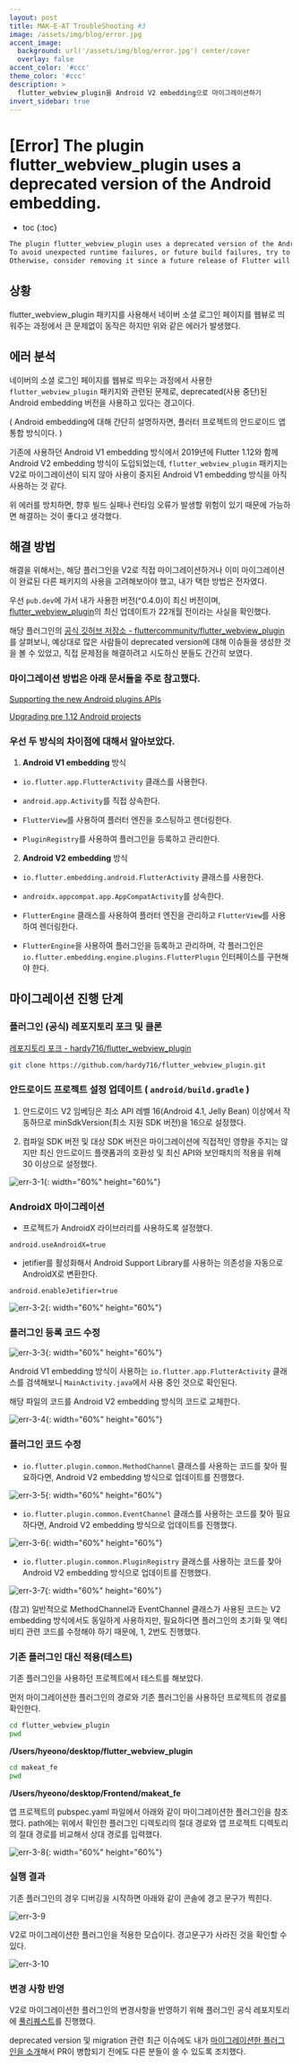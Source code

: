 ```yaml
---
layout: post
title: MAK-E-AT TroubleShooting #3
image: /assets/img/blog/error.jpg
accent_image: 
  background: url('/assets/img/blog/error.jpg') center/cover
  overlay: false
accent_color: '#ccc'
theme_color: '#ccc'
description: >
  flutter_webview_plugin을 Android V2 embedding으로 마이그레이션하기
invert_sidebar: true
---
```


# [Error] The plugin flutter_webview_plugin uses a deprecated version of the Android embedding.

* toc
{:toc}


```bash
The plugin flutter_webview_plugin uses a deprecated version of the Android embedding.
To avoid unexpected runtime failures, or future build failures, try to see if this plugin supports the Android V2 embedding.r
Otherwise, consider removing it since a future release of Flutter will remove these deprecated APIs.
```

## 상황

flutter_webview_plugin 패키지를 사용해서 네이버 소셜 로그인 페이지를 웹뷰로 띄워주는 과정에서 큰 문제없이 동작은 하지만 위와 같은 에러가 발생했다.


## 에러 분석

네이버의 소셜 로그인 페이지를 웹뷰로 띄우는 과정에서 사용한 `flutter_webview_plugin` 패키지와 관련된 문제로, deprecated(사용 중단)된 Android embedding 버전을 사용하고 있다는 경고이다. 

( Android embedding에 대해 간단히 설명하자면, 플러터 프로젝트의 안드로이드 앱 통합 방식이다. )

기존에 사용하던 Android V1 embedding 방식에서 2019년에 Flutter 1.12와 함께 Android V2 embedding 방식이 도입되었는데,
`flutter_webview_plugin` 패키지는 V2로 마이그레이션이 되지 않아 사용이 중지된 Android V1 embedding 방식을 아직 사용하는 것 같다.

위 에러를 방치하면, 향후 빌드 실패나 런타임 오류가 발생할 위험이 있기 때문에 가능하면 해결하는 것이 좋다고 생각했다.


## 해결 방법

해결을 위해서는, 해당 플러그인을 V2로 직접 마이그레이션하거나 이미 마이그레이션이 완료된 다른 패키지의 사용을 고려해보아야 했고, 내가 택한 방법은 전자였다.

우선 `pub.dev`에 가서 내가 사용한 버전(^0.4.0)이 최신 버전이며, [flutter_webview_plugin](https://pub.dev/packages/flutter_webview_plugin)의 최신 업데이트가 22개월 전이라는 사실을 확인했다.

해당 플러그인의 [공식 깃허브 저장소 - fluttercommunity/flutter_webview_plugin](https://github.com/fluttercommunity/flutter_webview_plugin)를 살펴보니, 예상대로 많은 사람들이 deprecated version에 대해 이슈들을 생성한 것을 볼 수 있었고, 직접 문제점을 해결하려고 시도하신 분들도 간간히 보였다. 


### 마이그레이션 방법은 아래 문서들을 주로 참고했다.

[Supporting the new Android plugins APIs](https://docs.flutter.dev/release/breaking-changes/plugin-api-migration)

[Upgrading pre 1.12 Android projects](https://github.com/flutter/flutter/wiki/Upgrading-pre-1.12-Android-projects)


### 우선 두 방식의 차이점에 대해서 알아보았다.

1. **Android V1 embedding** 방식

- `io.flutter.app.FlutterActivity` 클래스를 사용한다.

- `android.app.Activity`를 직접 상속한다.

- `FlutterView`를 사용하여 플러터 엔진을 호스팅하고 렌더링한다.

- `PluginRegistry`를 사용하여 플러그인을 등록하고 관리한다.
    
2. **Android V2 embedding** 방식

- `io.flutter.embedding.android.FlutterActivity` 클래스를 사용한다.

- `androidx.appcompat.app.AppCompatActivity`를 상속한다.

- `FlutterEngine` 클래스를 사용하여 플러터 엔진을 관리하고 `FlutterView`를 사용하여 렌더링한다.

- `FlutterEngine`을 사용하여 플러그인을 등록하고 관리하며, 각 플러그인은 `io.flutter.embedding.engine.plugins.FlutterPlugin` 인터페이스를 구현해야 한다.
    

## 마이그레이션 진행 단계

### 플러그인 (공식) 레포지토리 포크 및 클론

[레포지토리 포크 - hardy716/flutter_webview_plugin](https://github.com/hardy716/flutter_webview_plugin)

```bash
git clone https://github.com/hardy716/flutter_webview_plugin.git
```

### 안드로이드 프로젝트 설정 업데이트 ( `android/build.gradle` )

1. 안드로이드 V2 임베딩은 최소 API 레벨 16(Android 4.1, Jelly Bean) 이상에서 작동하므로 minSdkVersion(최소 지원 SDK 버전)을 16으로 설정했다.

2. 컴파일 SDK 버전 및 대상 SDK 버전은 마이그레이션에 직접적인 영향을 주지는 않지만 최신 안드로이드 플랫폼과의 호환성 및 최신 API와 보안패치의 적용을 위해 30 이상으로 설정했다.

![err-3-1](/assets/img/blog/err-3-1.png){: width="60%" height="60%"}


### AndroidX 마이그레이션

- 프로젝트가 AndroidX 라이브러리를 사용하도록 설정했다.

`android.useAndroidX=true`

- jetifier를 활성화해서 Android Support Library를 사용하는 의존성을 자동으로 AndroidX로 변환한다.

`android.enableJetifier=true`

![err-3-2](/assets/img/blog/err-3-2.png){: width="60%" height="60%"}


### 플러그인 등록 코드 수정

![err-3-3](/assets/img/blog/err-3-3.png){: width="60%" height="60%"}

Android V1 embedding 방식이 사용하는 `io.flutter.app.FlutterActivity` 클래스를 검색해보니 `MainActivity.java`에서 사용 중인 것으로 확인된다.

해당 파일의 코드를 Android V2 embedding 방식의 코드로 교체한다.

![err-3-4](/assets/img/blog/err-3-4.png){: width="60%" height="60%"}


### 플러그인 코드 수정

- `io.flutter.plugin.common.MethodChannel` 클래스를 사용하는 코드를 찾아 필요하다면, Android V2 embedding 방식으로 업데이트를 진행했다.

![err-3-5](/assets/img/blog/err-3-5.png){: width="60%" height="60%"}

- `io.flutter.plugin.common.EventChannel` 클래스를 사용하는 코드를 찾아 필요하다면, Android V2 embedding 방식으로 업데이트를 진행했다. 

![err-3-6](/assets/img/blog/err-3-6.png){: width="60%" height="60%"}

- `io.flutter.plugin.common.PluginRegistry` 클래스를 사용하는 코드를 찾아 Android V2 embedding 방식으로 업데이트를 진행했다. 

![err-3-7](/assets/img/blog/err-3-7.png){: width="60%" height="60%"}


(참고) 일반적으로 MethodChannel과 EventChannel 클래스가 사용된 코드는 V2 embedding 방식에서도 동일하게 사용하지만, 필요하다면 플러그인의 초기화 및 액티비티 관련 코드를 수정해야 하기 때문에, 1, 2번도 진행했다.


### 기존 플러그인 대신 적용(테스트)

기존 플러그인을 사용하던 프로젝트에서 테스트를 해보았다.

먼저 마이그레이션한 플러그인의 경로와 기존 플러그인을 사용하던 프로젝트의 경로를 확인한다.

```bash
cd flutter_webview_plugin
pwd
```
**/Users/hyeono/desktop/flutter_webview_plugin**

```bash
cd makeat_fe
pwd
```
**/Users/hyeono/desktop/Frontend/makeat_fe**


앱 프로젝트의 pubspec.yaml 파일에서 아래와 같이 마이그레이션한 플러그인을 참조했다. path에는 위에서 확인한 플러그인 디렉토리의 절대 경로와 앱 프로젝트 디렉토리의 절대 경로를 비교해서 상대 경로를 입력했다.

![err-3-8](/assets/img/blog/err-3-8.png){: width="60%" height="60%"}


### 실행 결과

기존 플러그인의 경우 디버깅을 시작하면 아래와 같이 콘솔에 경고 문구가 찍힌다.

![err-3-9](/assets/img/blog/err-3-9.png)

V2로 마이그레이션한 플러그인을 적용한 모습이다. 경고문구가 사라진 것을 확인할 수 있다.

![err-3-10](/assets/img/blog/err-3-10.png)


### 변경 사항 반영 

V2로 마이그레이션한 플러그인의 변경사항을 반영하기 위해 플러그인 공식 레포지토리에 [풀리퀘스트](https://github.com/fluttercommunity/flutter_webview_plugin/pull/962#issue-1667425531)를 진행했다.

deprecated version 및 migration 관련 최근 이슈에도 내가 [마이그레이션한 플러그인을 소개](https://github.com/fluttercommunity/flutter_webview_plugin/issues/960)해서 PR이 병합되기 전에도 다른 분들이 쓸 수 있도록 조치했다.
